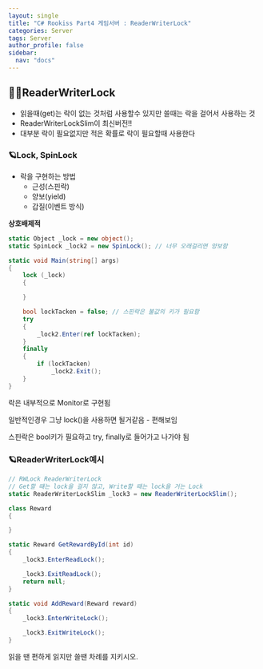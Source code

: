 ```yaml
---
layout: single
title: "C# Rookiss Part4 게임서버 : ReaderWriterLock"
categories: Server
tags: Server
author_profile: false
sidebar:
  nav: "docs"
---
```


## 🙇‍♀️ReaderWriterLock

* 읽을때(get)는 락이 없는 것처럼 사용할수 있지만 쓸때는 락을 걸어서 사용하는 것
* ReaderWriterLockSlim이 최신버전!!
* 대부분 락이 필요없지만 적은 확률로 락이 필요할때 사용한다


### 🪐Lock, SpinLock

* 락을 구현하는 방법
  * 근성(스핀락)
  * 양보(yield)
  * 갑질(이벤트 방식)

**상호배제적**

```cs
static Object _lock = new object();
static SpinLock _lock2 = new SpinLock(); // 너무 오래걸리면 양보함

static void Main(string[] args)
{
    lock (_lock)
    {

    }

    bool lockTacken = false; // 스핀락은 불값의 키가 필요함
    try
    {
        _lock2.Enter(ref lockTacken);
    }
    finally
    {
        if (lockTacken)
            _lock2.Exit();
    }
}
```

락은 내부적으로 Monitor로 구현됨

일반적인경우 그냥 lock()을 사용하면 될거같음 - 편해보임

스핀락은 bool키가 필요하고 try, finally로 들어가고 나가야 됨


### 🪐ReaderWriterLock예시


```cs
// RWLock ReaderWriterLock
// Get할 떄는 lock을 걸지 않고, Write할 때는 lock을 거는 Lock
static ReaderWriterLockSlim _lock3 = new ReaderWriterLockSlim();

class Reward
{

}

static Reward GetRewardById(int id)
{
    _lock3.EnterReadLock();

    _lock3.ExitReadLock();
    return null;
}

static void AddReward(Reward reward)
{
    _lock3.EnterWriteLock();

    _lock3.ExitWriteLock();
}
```

읽을 땐 편하게 읽지만 쓸땐 차례를 지키시오.







